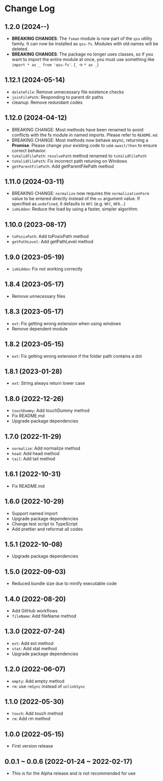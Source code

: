 # Change Log

## 1.2.0 (2024--)

- **BREAKING CHANGES**: The `fsman` module is now part of the `qsu` utility family. It can now be installed as `qsu-fs`. Modules with old names will be deleted.
- **BREAKING CHANGES**: The package no longer uses classes, so if you want to import the entire module at once, you must use something like `import * as _ from 'qsu-fs'`. (`_` -> `* as _`)

## 1.12.1 (2024-05-14)

- `deleteFile`: Remove unnecessary file existence checks
- `joinFilePath`: Responding to parent dir paths
- cleanup: Remove redundant codes

## 1.12.0 (2024-04-12)

- BREAKING CHANGE: Most methods have been renamed to avoid conflicts with the fs module in named imports. Please refer to `README.md`.
- BREAKING CHANGE: Most methods now behave async, returning a **Promise**. Please change your existing code to use `await/then` to ensure correct behavior.
- `toValidFilePath`: `resolvePath` method renamed to `toValidFilePath`
- `toValidFilePath`: Fix incorrect path retuning on Windows
- `getParentFilePath`: Add getParentFilePath method

## 1.11.0 (2024-03-11)

- BREAKING CHANGE: `normalize` now requires the `normalizationForm` value to be entered directly instead of the `os` argument value. If specified as `undefined`, it defaults to `NFC` (e.g. `NFC`, `NFD`...)
- `isHidden`: Reduce the load by using a faster, simpler algorithm.

## 1.10.0 (2023-08-17)

- `toPosixPath`: Add toPosixPath method
- `getPathLevel`: Add getPathLevel method

## 1.9.0 (2023-05-19)

- `isHidden`: Fix not working correctly

## 1.8.4 (2023-05-17)

- Remove unnecessary files

## 1.8.3 (2023-05-17)

- `ext`: Fix getting wrong extension when using windows
- Remove dependent module

## 1.8.2 (2023-05-15)

- `ext`: Fix getting wrong extension if the folder path contains a dot

## 1.8.1 (2023-01-28)

- `ext`: String always return lower case

## 1.8.0 (2022-12-26)

- `touchDummy`: Add touchDummy method
- Fix README.md
- Upgrade package dependencies

## 1.7.0 (2022-11-29)

- `normalize`: Add normalize method
- `head`: Add head method
- `tail`: Add tail method

## 1.6.1 (2022-10-31)

- Fix README.md

## 1.6.0 (2022-10-29)

- Support named import
- Upgrade package dependencies
- Change test script to TypeScript
- Add prettier and reformat all codes

## 1.5.1 (2022-10-08)

- Upgrade package dependencies

## 1.5.0 (2022-09-03)

- Reduced bundle size due to minify executable code

## 1.4.0 (2022-08-20)

- Add GitHub workflows
- `fileName`: Add fileName method

## 1.3.0 (2022-07-24)

- `ext`: Add ext method
- `stat`: Add stat method
- Upgrade package dependencies

## 1.2.0 (2022-06-07)

- `empty`: Add empty method
- `rm`: use `rmSync` instead of `unlinkSync`

## 1.1.0 (2022-05-30)

- `touch`: Add touch method
- `rm`: Add rm method

## 1.0.0 (2022-05-15)

- First version release

## 0.0.1 ~ 0.0.6 (2022-01-24 ~ 2022-02-17)

- This is for the Alpha release and is not recommended for use
